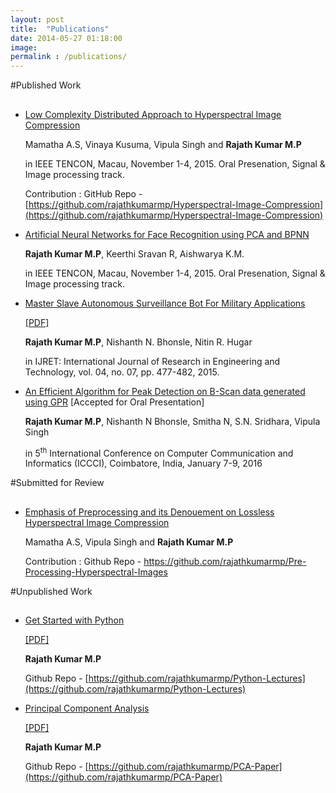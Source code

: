 ```yaml
---
layout: post
title:  "Publications"
date: 2014-05-27 01:18:00
image: 
permalink : /publications/
---
```


#Published Work

<h2></h2>

* <u>Low Complexity Distributed Approach to Hyperspectral Image Compression</u>
	
	Mamatha A.S, Vinaya Kusuma, Vipula Singh and <b>Rajath Kumar M.P</b>

	in IEEE TENCON, Macau, November 1-4, 2015. Oral Presenation, Signal & Image processing track.

	Contribution : GitHub Repo - [https://github.com/rajathkumarmp/Hyperspectral-Image-Compression](https://github.com/rajathkumarmp/Hyperspectral-Image-Compression)


* <u>Artificial Neural Networks for Face Recognition using PCA and BPNN</u>
	
	<b>Rajath Kumar M.P</b>, Keerthi Sravan R, Aishwarya K.M.

    in IEEE TENCON, Macau, November 1-4, 2015. Oral Presenation, Signal & Image processing track.


* <u>Master Slave Autonomous Surveillance Bot For Military Applications</u>


	[[PDF]](http://esatjournals.net/ijret/2015v04/i07/IJRET20150407077.pdf)

	<b>Rajath Kumar M.P</b>, Nishanth N. Bhonsle, Nitin R. Hugar

	in IJRET: International Journal of Research in Engineering and Technology, vol. 04, no. 07, pp. 477-482, 2015.

* <u>An Efficient Algorithm for Peak Detection on B-Scan data generated using GPR</u> [Accepted for Oral Presentation]

	<b>Rajath Kumar M.P</b>, Nishanth N Bhonsle, Smitha N, S.N. Sridhara, Vipula Singh

	in 5<sup>th</sup> International Conference on Computer Communication and Informatics (ICCCI), Coimbatore, India, January 7-9, 2016

#Submitted for Review

<h2></h2>

* <u>Emphasis of Preprocessing and its Denouement on Lossless Hyperspectral Image Compression</u>

	Mamatha A.S, Vipula Singh and <b>Rajath Kumar M.P</b> 

	Contribution : Github Repo - https://github.com/rajathkumarmp/Pre-Processing-Hyperspectral-Images

#Unpublished Work

<h2></h2>

* <u>Get Started with Python</u>

	[[PDF]](http://www.rajathkumar.com/assets/Python.pdf)

	<b>Rajath Kumar M.P</b>

	Github Repo - [https://github.com/rajathkumarmp/Python-Lectures](https://github.com/rajathkumarmp/Python-Lectures)

* <u>Principal Component Analysis</u>

	[[PDF]](http://www.rajathkumar.com/assets/pca.pdf)

	<b>Rajath Kumar M.P</b>

	Github Repo - [https://github.com/rajathkumarmp/PCA-Paper](https://github.com/rajathkumarmp/PCA-Paper)